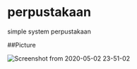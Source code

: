# perpustakaan
simple system perpustakaan


##Picture


![Screenshot from 2020-05-02 23-51-02](https://user-images.githubusercontent.com/40558446/80912018-46a9ca80-8d64-11ea-921a-9ff1632ca971.png)
